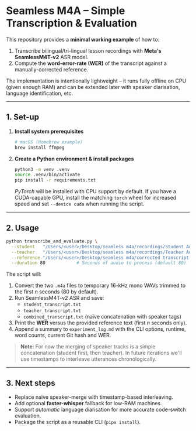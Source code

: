 # Seamless M4A – Simple Transcription & Evaluation

This repository provides a **minimal working example** of how to:

1. Transcribe bilingual/tri-lingual lesson recordings with **Meta's SeamlessM4T-v2** ASR model.
2. Compute the **word-error-rate (WER)** of the transcript against a manually-corrected reference.

The implementation is intentionally lightweight – it runs fully offline on CPU (given enough RAM) and can be extended later with speaker diarisation, language identification, etc.

---

## 1. Set-up

1. **Install system prerequisites**
   ```bash
   # macOS (Homebrew example)
   brew install ffmpeg
   ```

2. **Create a Python environment & install packages**
   ```bash
   python3 -m venv .venv
   source .venv/bin/activate
   pip install -r requirements.txt
   ```
   *PyTorch* will be installed with CPU support by default.  If you have a CUDA-capable GPU, install the matching `torch` wheel for increased speed and set `--device cuda` when running the script.

---

## 2. Usage

```bash
python transcribe_and_evaluate.py \
  --student   "/Users/<user>/Desktop/seamless m4a/recordings/Student Audio.m4a" \
  --teacher   "/Users/<user>/Desktop/seamless m4a/recordings/Teacher Audio.m4a" \
  --reference "/Users/<user>/Desktop/seamless m4a/corrected transcript.txt" \
  --duration 80            # Seconds of audio to process (default 80)
```

The script will:

1. Convert the two `.m4a` files to temporary 16-kHz mono WAVs trimmed to the first *n* seconds (80 by default).
2. Run SeamlessM4T-v2 ASR and save:  
   * `student_transcript.txt`  
   * `teacher_transcript.txt`  
   * `combined_transcript.txt` (naïve concatenation with speaker tags)
3. Print the **WER** versus the provided reference text (first *n* seconds only).
4. Append a summary to `experiment_log.md` with the CLI options, runtime,
   word counts, current Git hash and WER.

> **Note**: For now the merging of speaker tracks is a simple concatenation (student first, then teacher).  In future iterations we'll use timestamps to interleave utterances chronologically.

---

## 3. Next steps

*   Replace naïve speaker-merge with timestamp-based interleaving.
*   Add optional **faster-whisper** fallback for low-RAM machines.
*   Support *automatic* language diarisation for more accurate code-switch evaluation.
*   Package the script as a reusable CLI (`pipx install`). 